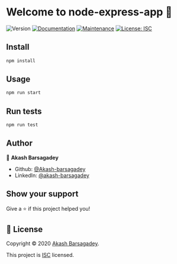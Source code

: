# Welcome to node-express-app 👋

![Version](https://img.shields.io/badge/version-1.0.0-blue.svg?cacheSeconds=2592000)
[![Documentation](https://img.shields.io/badge/documentation-yes-brightgreen.svg)](https://github.com/Akash-barsagadey/mern-app#readme)
[![Maintenance](https://img.shields.io/badge/Maintained%3F-yes-green.svg)](https://github.com/Akash-barsagadey/mern-app/graphs/commit-activity)
[![License: ISC](https://img.shields.io/github/license/Akash-barsagadey/node-express-app)](https://github.com/Akash-barsagadey/mern-app/blob/master/LICENSE)

## Install

```sh
npm install
```

## Usage

```sh
npm run start
```

## Run tests

```sh
npm run test
```

## Author

👤 **Akash Barsagadey**

-   Github: [@Akash-barsagadey](https://github.com/Akash-barsagadey)
-   LinkedIn: [@akash-barsagadey](https://linkedin.com/in/akash-barsagadey)

## Show your support

Give a ⭐️ if this project helped you!

## 📝 License

Copyright © 2020 [Akash Barsagadey](https://github.com/Akash-barsagadey).

This project is [ISC](https://github.com/Akash-barsagadey/mern-app/blob/master/LICENSE) licensed.
